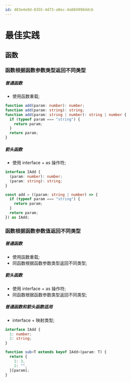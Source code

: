 ```yaml
---
id: 403e4e9d-0355-4d73-a0ec-4a884998ddcb
---
```

# 最佳实践

## 函数

### 函数根据函数参数类型返回不同类型

##### 普通函数

- 使用函数重载;

```typescript
function add(param: number): number;
function add(param: string): string;
function add(param: string | number): string | number {
  if (typeof param === "string") {
    return param;
  }
  return param;
}
```

##### 箭头函数

- 使用 interface + as 操作符;

```typescript
interface IAdd {
  (param: number): number;
  (param: string): string;
}

const add = ((param: string | number) => {
  if (typeof param === "string") {
    return param;
  }
  return param;
}) as IAdd;
```

### 函数根据函数参数值返回不同类型

##### 普通函数

- 使用函数重载;
- 同函数根据函数参数类型返回不同类型;

##### 箭头函数

- 使用 interface + as 操作符;
- 同函数根据函数参数类型返回不同类型;

##### 普通函数和箭头函数适用

- interface + 映射类型;

```typescript
interface IAdd {
  1: number;
  2: string;
}

function sub<T extends keyof IAdd>(param: T) {
  return {
    1: 3,
    2: "",
  }[param];
}
```

